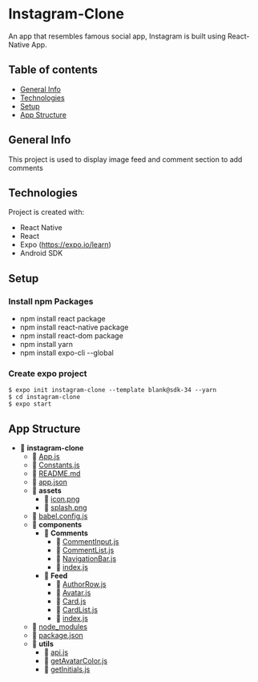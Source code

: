 # Instagram-Clone

An app that resembles famous social app, Instagram is built using React-Native App.

## Table of contents

- [General Info](#general-info)
- [Technologies](#technolgies)
- [Setup](#setup)
- [App Structure](#directory)

## General Info

This project is used to display image feed and comment section to add comments

## Technologies

Project is created with:

- React Native
- React
- Expo (https://expo.io/learn)
- Android SDK

## Setup

### Install npm Packages

- npm install react package
- npm install react-native package
- npm install react-dom package
- npm install yarn
- npm install expo-cli --global

### Create expo project

```
$ expo init instagram-clone --template blank@sdk-34 --yarn
$ cd instagram-clone
$ expo start
```

## App Structure

- 📂 **instagram\-clone**
  - 📄 [App.js](App.js)
  - 📄 [Constants.js](Constants.js)
  - 📄 [README.md](README.md)
  - 📄 [app.json](app.json)
  - 📂 **assets**
    - 📄 [icon.png](assets/icon.png)
    - 📄 [splash.png](assets/splash.png)
  - 📄 [babel.config.js](babel.config.js)
  - 📂 **components**
    - 📂 **Comments**
      - 📄 [CommentInput.js](components/Comments/CommentInput.js)
      - 📄 [CommentList.js](components/Comments/CommentList.js)
      - 📄 [NavigationBar.js](components/Comments/NavigationBar.js)
      - 📄 [index.js](components/Comments/index.js)
    - 📂 **Feed**
      - 📄 [AuthorRow.js](components/Feed/AuthorRow.js)
      - 📄 [Avatar.js](components/Feed/Avatar.js)
      - 📄 [Card.js](components/Feed/Card.js)
      - 📄 [CardList.js](components/Feed/CardList.js)
      - 📄 [index.js](components/Feed/index.js)
  - 📄 [node_modules](node_modules)
  - 📄 [package.json](package.json)
  - 📂 **utils**
    - 📄 [api.js](utils/api.js)
    - 📄 [getAvatarColor.js](utils/getAvatarColor.js)
    - 📄 [getInitials.js](utils/getInitials.js)
